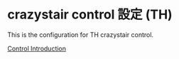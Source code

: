# crazystair control 設定 (TH)

This is the configuration for TH crazystair control.

[Control Introduction](./control.md)
